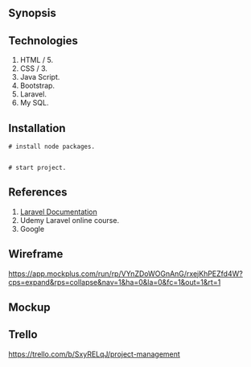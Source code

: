 
## Synopsis



## Technologies

1.	HTML / 5.
2.	CSS / 3.
3.	Java Script.
4.	Bootstrap.
5.	Laravel.
6.	My SQL.


## Installation

```shell
# install node packages.


# start project.

```

## References
1. <a href=" https://laravel.com/docs/7.x" > Laravel Documentation</a>
2. Udemy Laravel online course.
3. Google 

## Wireframe
https://app.mockplus.com/run/rp/VYnZDoWOGnAnG/rxejKhPEZfd4W?cps=expand&rps=collapse&nav=1&ha=0&la=0&fc=1&out=1&rt=1

## Mockup

## Trello
https://trello.com/b/SxyRELqJ/project-management
